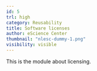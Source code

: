 ```yaml
---
id: 5
trl: high
category: Reusability
title: Software licenses
author: eScience Center
thumbnail: "nlesc-dummy-1.png"
visibility: visible
---
```


This is the module about licensing.

